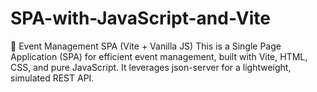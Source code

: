 # SPA-with-JavaScript-and-Vite
🚀 Event Management SPA (Vite + Vanilla JS)  This is a Single Page Application (SPA) for efficient event management, built with Vite, HTML, CSS, and pure JavaScript. It leverages json-server for a lightweight, simulated REST API.
